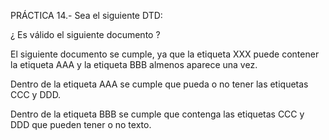 PRÁCTICA 14.- Sea el siguiente DTD:

<!ELEMENT XXX (AAA? , BBB+)>
<!ELEMENT AAA (CCC? , DDD*)>
<!ELEMENT BBB (CCC , DDD)>
<!ELEMENT CCC (#PCDATA)>
<!ELEMENT DDD (#PCDATA)>

¿ Es válido el siguiente documento ?
<!DOCTYPE XXX SYSTEM "XXX.dtd">

<XXX>
<AAA>
<CCC/><DDD/>
</AAA>
<BBB>
<CCC/><DDD/>
</BBB>
</XXX>

El siguiente documento se cumple, ya que la etiqueta XXX puede contener la etiqueta AAA y la etiqueta BBB almenos aparece una vez.

Dentro de la etiqueta AAA se cumple que pueda o no tener las etiquetas CCC y DDD.

Dentro de la etiqueta BBB se cumple que contenga las etiquetas CCC y DDD que pueden tener o no texto.
